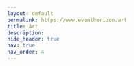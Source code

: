 ```yaml
---
layout: default
permalink: https://www.eventhorizon.art
title: Art
description: 
hide_header: true
nav: true
nav_order: 4
---
```


